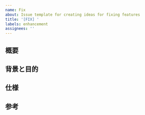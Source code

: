 ```yaml
---
name: Fix
about: Issue template for creating ideas for fixing features
title: '[FIX] '
labels: enhancement
assignees: ''
---
```


## 概要

## 背景と目的

## 仕様

## 参考
